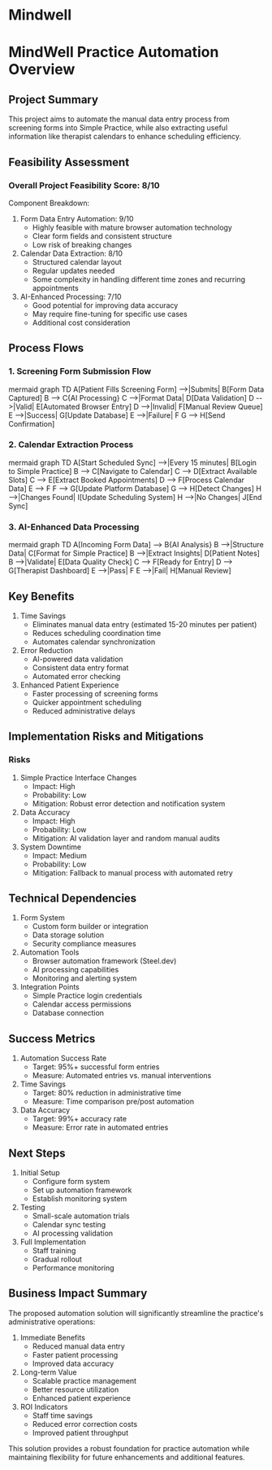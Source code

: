 # Mindwell


# MindWell Practice Automation Overview

## Project Summary

This project aims to automate the manual data entry process from screening forms into Simple Practice, while also extracting useful information like therapist calendars to enhance scheduling efficiency.

## Feasibility Assessment

### Overall Project Feasibility Score: 8/10

Component Breakdown:

1. Form Data Entry Automation: 9/10
    - Highly feasible with mature browser automation technology
    - Clear form fields and consistent structure
    - Low risk of breaking changes
2. Calendar Data Extraction: 8/10
    - Structured calendar layout
    - Regular updates needed
    - Some complexity in handling different time zones and recurring appointments
3. AI-Enhanced Processing: 7/10
    - Good potential for improving data accuracy
    - May require fine-tuning for specific use cases
    - Additional cost consideration

## Process Flows

### 1. Screening Form Submission Flow

mermaid
graph TD
A[Patient Fills Screening Form] -->|Submits| B[Form Data Captured]
B --> C{AI Processing}
C -->|Format Data| D[Data Validation]
D -->|Valid| E[Automated Browser Entry]
D -->|Invalid| F[Manual Review Queue]
E -->|Success| G[Update Database]
E -->|Failure| F
G --> H[Send Confirmation]

### 2. Calendar Extraction Process

mermaid
graph TD
A[Start Scheduled Sync] -->|Every 15 minutes| B[Login to Simple Practice]
B --> C[Navigate to Calendar]
C --> D[Extract Available Slots]
C --> E[Extract Booked Appointments]
D --> F[Process Calendar Data]
E --> F
F --> G[Update Platform Database]
G --> H[Detect Changes]
H -->|Changes Found| I[Update Scheduling System]
H -->|No Changes| J[End Sync]

### 3. AI-Enhanced Data Processing

mermaid
graph TD
A[Incoming Form Data] --> B{AI Analysis}
B -->|Structure Data| C[Format for Simple Practice]
B -->|Extract Insights| D[Patient Notes]
B -->|Validate| E[Data Quality Check]
C --> F[Ready for Entry]
D --> G[Therapist Dashboard]
E -->|Pass| F
E -->|Fail| H[Manual Review]

## Key Benefits

1. Time Savings
    - Eliminates manual data entry (estimated 15-20 minutes per patient)
    - Reduces scheduling coordination time
    - Automates calendar synchronization
2. Error Reduction
    - AI-powered data validation
    - Consistent data entry format
    - Automated error checking
3. Enhanced Patient Experience
    - Faster processing of screening forms
    - Quicker appointment scheduling
    - Reduced administrative delays

## Implementation Risks and Mitigations

### Risks

1. Simple Practice Interface Changes
    - Impact: High
    - Probability: Low
    - Mitigation: Robust error detection and notification system
2. Data Accuracy
    - Impact: High
    - Probability: Low
    - Mitigation: AI validation layer and random manual audits
3. System Downtime
    - Impact: Medium
    - Probability: Low
    - Mitigation: Fallback to manual process with automated retry

## Technical Dependencies

1. Form System
    - Custom form builder or integration
    - Data storage solution
    - Security compliance measures
2. Automation Tools
    - Browser automation framework (Steel.dev)
    - AI processing capabilities
    - Monitoring and alerting system
3. Integration Points
    - Simple Practice login credentials
    - Calendar access permissions
    - Database connection

## Success Metrics

1. Automation Success Rate
    - Target: 95%+ successful form entries
    - Measure: Automated entries vs. manual interventions
2. Time Savings
    - Target: 80% reduction in administrative time
    - Measure: Time comparison pre/post automation
3. Data Accuracy
    - Target: 99%+ accuracy rate
    - Measure: Error rate in automated entries

## Next Steps

1. Initial Setup
    - Configure form system
    - Set up automation framework
    - Establish monitoring system
2. Testing
    - Small-scale automation trials
    - Calendar sync testing
    - AI processing validation
3. Full Implementation
    - Staff training
    - Gradual rollout
    - Performance monitoring

## Business Impact Summary

The proposed automation solution will significantly streamline the practice's administrative operations:

1. Immediate Benefits
    - Reduced manual data entry
    - Faster patient processing
    - Improved data accuracy
2. Long-term Value
    - Scalable practice management
    - Better resource utilization
    - Enhanced patient experience
3. ROI Indicators
    - Staff time savings
    - Reduced error correction costs
    - Improved patient throughput

This solution provides a robust foundation for practice automation while maintaining flexibility for future enhancements and additional features.
